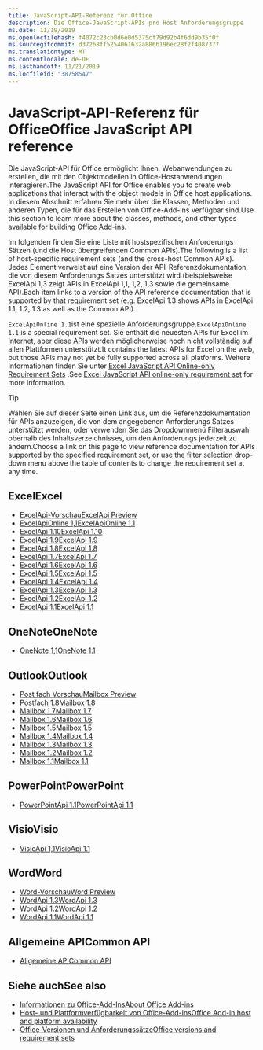 ```yaml
---
title: JavaScript-API-Referenz für Office
description: Die Office-JavaScript-APIs pro Host Anforderungsgruppe
ms.date: 11/19/2019
ms.openlocfilehash: f4072c23cb0d6e0d5375cf79d92b4f6dd9b35f0f
ms.sourcegitcommit: d37268ff5254061632a886b196ec28f2f4087377
ms.translationtype: MT
ms.contentlocale: de-DE
ms.lasthandoff: 11/21/2019
ms.locfileid: "38758547"
---
```

# <a name="office-javascript-api-reference"></a><span data-ttu-id="8efe4-103">JavaScript-API-Referenz für Office</span><span class="sxs-lookup"><span data-stu-id="8efe4-103">Office JavaScript API reference</span></span>

<span data-ttu-id="8efe4-104">Die JavaScript-API für Office ermöglicht Ihnen, Webanwendungen zu erstellen, die mit den Objektmodellen in Office-Hostanwendungen interagieren.</span><span class="sxs-lookup"><span data-stu-id="8efe4-104">The JavaScript API for Office enables you to create web applications that interact with the object models in Office host applications.</span></span> <span data-ttu-id="8efe4-105">In diesem Abschnitt erfahren Sie mehr über die Klassen, Methoden und anderen Typen, die für das Erstellen von Office-Add-Ins verfügbar sind.</span><span class="sxs-lookup"><span data-stu-id="8efe4-105">Use this section to learn more about the classes, methods, and other types available for building Office Add-ins.</span></span>

<span data-ttu-id="8efe4-106">Im folgenden finden Sie eine Liste mit hostspezifischen Anforderungs Sätzen (und die Host übergreifenden Common APIs).</span><span class="sxs-lookup"><span data-stu-id="8efe4-106">The following is a list of host-specific requirement sets (and the cross-host Common APIs).</span></span> <span data-ttu-id="8efe4-107">Jedes Element verweist auf eine Version der API-Referenzdokumentation, die von diesem Anforderungs Satzes unterstützt wird (beispielsweise ExcelApi 1,3 zeigt APIs in ExcelApi 1,1, 1,2, 1,3 sowie die gemeinsame API).</span><span class="sxs-lookup"><span data-stu-id="8efe4-107">Each item links to a version of the API reference documentation that is supported by that requirement set (e.g. ExcelApi 1.3 shows APIs in ExcelApi 1.1, 1.2, 1.3 as well as the Common API).</span></span>

<span data-ttu-id="8efe4-108">`ExcelApiOnline 1.1`ist eine spezielle Anforderungsgruppe.</span><span class="sxs-lookup"><span data-stu-id="8efe4-108">`ExcelApiOnline 1.1` is a special requirement set.</span></span> <span data-ttu-id="8efe4-109">Sie enthält die neuesten APIs für Excel im Internet, aber diese APIs werden möglicherweise noch nicht vollständig auf allen Plattformen unterstützt.</span><span class="sxs-lookup"><span data-stu-id="8efe4-109">It contains the latest APIs for Excel on the web, but those APIs may not yet be fully supported across all platforms.</span></span> <span data-ttu-id="8efe4-110">Weitere Informationen finden Sie unter [Excel JavaScript API Online-only Requirement Sets](/office/dev/add-ins/reference/requirement-sets/excel-api-online-requirement-set) .</span><span class="sxs-lookup"><span data-stu-id="8efe4-110">See [Excel JavaScript API online-only requirement set](/office/dev/add-ins/reference/requirement-sets/excel-api-online-requirement-set) for more information.</span></span>

> [!TIP]
> <span data-ttu-id="8efe4-111">Wählen Sie auf dieser Seite einen Link aus, um die Referenzdokumentation für APIs anzuzeigen, die von dem angegebenen Anforderungs Satzes unterstützt werden, oder verwenden Sie das Dropdownmenü Filterauswahl oberhalb des Inhaltsverzeichnisses, um den Anforderungs jederzeit zu ändern.</span><span class="sxs-lookup"><span data-stu-id="8efe4-111">Choose a link on this page to view reference documentation for APIs supported by the specified requirement set, or use the filter selection drop-down menu above the table of contents to change the requirement set at any time.</span></span>

## <a name="excel"></a><span data-ttu-id="8efe4-112">Excel</span><span class="sxs-lookup"><span data-stu-id="8efe4-112">Excel</span></span>

- [<span data-ttu-id="8efe4-113">ExcelApi-Vorschau</span><span class="sxs-lookup"><span data-stu-id="8efe4-113">ExcelApi Preview</span></span>](/javascript/api/excel?view=excel-js-preview)
- [<span data-ttu-id="8efe4-114">ExcelApiOnline 1,1</span><span class="sxs-lookup"><span data-stu-id="8efe4-114">ExcelApiOnline 1.1</span></span>](/javascript/api/excel?view=excel-js-online)
- [<span data-ttu-id="8efe4-115">ExcelApi 1.10</span><span class="sxs-lookup"><span data-stu-id="8efe4-115">ExcelApi 1.10</span></span>](/javascript/api/excel?view=excel-js-1.10)
- [<span data-ttu-id="8efe4-116">ExcelApi 1.9</span><span class="sxs-lookup"><span data-stu-id="8efe4-116">ExcelApi 1.9</span></span>](/javascript/api/excel?view=excel-js-1.9)
- [<span data-ttu-id="8efe4-117">ExcelApi 1.8</span><span class="sxs-lookup"><span data-stu-id="8efe4-117">ExcelApi 1.8</span></span>](/javascript/api/excel?view=excel-js-1.8)
- [<span data-ttu-id="8efe4-118">ExcelApi 1.7</span><span class="sxs-lookup"><span data-stu-id="8efe4-118">ExcelApi 1.7</span></span>](/javascript/api/excel?view=excel-js-1.7)
- [<span data-ttu-id="8efe4-119">ExcelApi 1.6</span><span class="sxs-lookup"><span data-stu-id="8efe4-119">ExcelApi 1.6</span></span>](/javascript/api/excel?view=excel-js-1.6)
- [<span data-ttu-id="8efe4-120">ExcelApi 1.5</span><span class="sxs-lookup"><span data-stu-id="8efe4-120">ExcelApi 1.5</span></span>](/javascript/api/excel?view=excel-js-1.5)
- [<span data-ttu-id="8efe4-121">ExcelApi 1.4</span><span class="sxs-lookup"><span data-stu-id="8efe4-121">ExcelApi 1.4</span></span>](/javascript/api/excel?view=excel-js-1.4)
- [<span data-ttu-id="8efe4-122">ExcelApi 1.3</span><span class="sxs-lookup"><span data-stu-id="8efe4-122">ExcelApi 1.3</span></span>](/javascript/api/excel?view=excel-js-1.3)
- [<span data-ttu-id="8efe4-123">ExcelApi 1.2</span><span class="sxs-lookup"><span data-stu-id="8efe4-123">ExcelApi 1.2</span></span>](/javascript/api/excel?view=excel-js-1.2)
- [<span data-ttu-id="8efe4-124">ExcelApi 1.1</span><span class="sxs-lookup"><span data-stu-id="8efe4-124">ExcelApi 1.1</span></span>](/javascript/api/excel?view=excel-js-1.1)

## <a name="onenote"></a><span data-ttu-id="8efe4-125">OneNote</span><span class="sxs-lookup"><span data-stu-id="8efe4-125">OneNote</span></span>

- [<span data-ttu-id="8efe4-126">OneNote 1,1</span><span class="sxs-lookup"><span data-stu-id="8efe4-126">OneNote 1.1</span></span>](/javascript/api/onenote?view=onenote-js-1.1)

## <a name="outlook"></a><span data-ttu-id="8efe4-127">Outlook</span><span class="sxs-lookup"><span data-stu-id="8efe4-127">Outlook</span></span>

- [<span data-ttu-id="8efe4-128">Post fach Vorschau</span><span class="sxs-lookup"><span data-stu-id="8efe4-128">Mailbox Preview</span></span>](/javascript/api/outlook?view=outlook-js-preview)
- [<span data-ttu-id="8efe4-129">Postfach 1.8</span><span class="sxs-lookup"><span data-stu-id="8efe4-129">Mailbox 1.8</span></span>](/javascript/api/outlook?view=outlook-js-1.8)
- [<span data-ttu-id="8efe4-130">Mailbox 1.7</span><span class="sxs-lookup"><span data-stu-id="8efe4-130">Mailbox 1.7</span></span>](/javascript/api/outlook?view=outlook-js-1.7)
- [<span data-ttu-id="8efe4-131">Mailbox 1.6</span><span class="sxs-lookup"><span data-stu-id="8efe4-131">Mailbox 1.6</span></span>](/javascript/api/outlook?view=outlook-js-1.6)
- [<span data-ttu-id="8efe4-132">Mailbox 1.5</span><span class="sxs-lookup"><span data-stu-id="8efe4-132">Mailbox 1.5</span></span>](/javascript/api/outlook?view=outlook-js-1.5)
- [<span data-ttu-id="8efe4-133">Mailbox 1.4</span><span class="sxs-lookup"><span data-stu-id="8efe4-133">Mailbox 1.4</span></span>](/javascript/api/outlook?view=outlook-js-1.4)
- [<span data-ttu-id="8efe4-134">Mailbox 1.3</span><span class="sxs-lookup"><span data-stu-id="8efe4-134">Mailbox 1.3</span></span>](/javascript/api/outlook?view=outlook-js-1.3)
- [<span data-ttu-id="8efe4-135">Mailbox 1.2</span><span class="sxs-lookup"><span data-stu-id="8efe4-135">Mailbox 1.2</span></span>](/javascript/api/outlook?view=outlook-js-1.2)
- [<span data-ttu-id="8efe4-136">Mailbox 1.1</span><span class="sxs-lookup"><span data-stu-id="8efe4-136">Mailbox 1.1</span></span>](/javascript/api/outlook?view=outlook-js-1.1)

## <a name="powerpoint"></a><span data-ttu-id="8efe4-137">PowerPoint</span><span class="sxs-lookup"><span data-stu-id="8efe4-137">PowerPoint</span></span>

- [<span data-ttu-id="8efe4-138">PowerPointApi 1.1</span><span class="sxs-lookup"><span data-stu-id="8efe4-138">PowerPointApi 1.1</span></span>](/javascript/api/powerpoint?view=powerpoint-js-1.1)

## <a name="visio"></a><span data-ttu-id="8efe4-139">Visio</span><span class="sxs-lookup"><span data-stu-id="8efe4-139">Visio</span></span>

- [<span data-ttu-id="8efe4-140">VisioApi 1,1</span><span class="sxs-lookup"><span data-stu-id="8efe4-140">VisioApi 1.1</span></span>](/javascript/api/visio?view=visio-js-1.1)

## <a name="word"></a><span data-ttu-id="8efe4-141">Word</span><span class="sxs-lookup"><span data-stu-id="8efe4-141">Word</span></span>

- [<span data-ttu-id="8efe4-142">Word-Vorschau</span><span class="sxs-lookup"><span data-stu-id="8efe4-142">Word Preview</span></span>](/javascript/api/word?view=word-js-preview)
- [<span data-ttu-id="8efe4-143">WordApi 1.3</span><span class="sxs-lookup"><span data-stu-id="8efe4-143">WordApi 1.3</span></span>](/javascript/api/word?view=word-js-1.3)
- [<span data-ttu-id="8efe4-144">WordApi 1.2</span><span class="sxs-lookup"><span data-stu-id="8efe4-144">WordApi 1.2</span></span>](/javascript/api/word?view=word-js-1.2)
- [<span data-ttu-id="8efe4-145">WordApi 1.1</span><span class="sxs-lookup"><span data-stu-id="8efe4-145">WordApi 1.1</span></span>](/javascript/api/word?view=word-js-1.1)

## <a name="common-api"></a><span data-ttu-id="8efe4-146">Allgemeine API</span><span class="sxs-lookup"><span data-stu-id="8efe4-146">Common API</span></span>

- [<span data-ttu-id="8efe4-147">Allgemeine API</span><span class="sxs-lookup"><span data-stu-id="8efe4-147">Common API</span></span>](/javascript/api/office?view=common-js)

## <a name="see-also"></a><span data-ttu-id="8efe4-148">Siehe auch</span><span class="sxs-lookup"><span data-stu-id="8efe4-148">See also</span></span>

- [<span data-ttu-id="8efe4-149">Informationen zu Office-Add-Ins</span><span class="sxs-lookup"><span data-stu-id="8efe4-149">About Office Add-ins</span></span>](/office/dev/add-ins/overview)
- [<span data-ttu-id="8efe4-150">Host- und Plattformverfügbarkeit von Office-Add-Ins</span><span class="sxs-lookup"><span data-stu-id="8efe4-150">Office Add-in host and platform availability</span></span>](/office/dev/add-ins/overview/office-add-in-availability)
- [<span data-ttu-id="8efe4-151">Office-Versionen und Anforderungssätze</span><span class="sxs-lookup"><span data-stu-id="8efe4-151">Office versions and requirement sets</span></span>](/office/dev/add-ins/develop/office-versions-and-requirement-sets)

